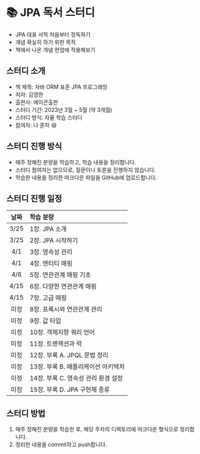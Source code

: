 # :books: JPA 독서 스터디

- JPA 대표 서적 처음부터 정독하기
- 개념 확실히 하기 위한 목적
- 책에서 나온 개념 현업에 적용해보기

## 스터디 소개

- 책 제목: 자바 ORM 표준 JPA 프로그래밍
- 저자: 김영한
- 출판사: 에이콘출판
- 스터디 기간: 2023년 3월 ~ 5월 (약 3개월)
- 스터디 방식: 자율 학습 스터디
- 참여자: 나 혼자 :smile:

## 스터디 진행 방식

- 매주 정해진 분량을 학습하고, 학습 내용을 정리합니다.
- 스터디 참여자는 없으므로, 질문이나 토론을 진행하지 않습니다.
- 학습한 내용을 정리한 마크다운 파일을 GitHub에 업로드합니다.

## 스터디 진행 일정

| 날짜 | 학습 분량 |
|:---:|:---|
| 3/25 | 1장. JPA 소개 |
| 3/25 | 2장. JPA 시작하기 |
| 4/1 | 3장. 영속성 관리 |
| 4/1 | 4장. 엔티티 매핑 |
| 4/8 | 5장. 연관관계 매핑 기초 |
| 4/15 | 6장. 다양한 연관관계 매핑 |
| 4/15 | 7장. 고급 매핑 |
| 미정 | 8장. 프록시와 연관관계 관리 |
| 미정 | 9장. 값 타입 |
| 미정 | 10장. 객체지향 쿼리 언어 |
| 미정 | 11장. 트랜잭션과 락 |
| 미정 | 12장. 부록 A. JPQL 문법 정리 |
| 미정 | 13장. 부록 B. 애플리케이션 아키텍처 |
| 미정 | 14장. 부록 C. 영속성 관리 환경 설정 |
| 미정 | 15장. 부록 D. JPA 구현체 종류 |

## 스터디 방법

1. 매주 정해진 분량을 학습한 후, 해당 주차의 디렉토리에 마크다운 형식으로 정리합니다.
2. 정리한 내용을 commit하고 push합니다.
